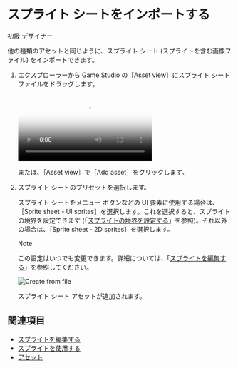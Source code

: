 # スプライト シートをインポートする

<span class="label label-doc-level">初級</span>
<span class="label label-doc-audience">デザイナー</span>

他の種類のアセットと同じように、スプライト シート (スプライトを含む画像ファイル) をインポートできます。

1. エクスプローラーから Game Studio の［Asset view］にスプライト シート ファイルをドラッグします。

    <p>
    <video autoplay loop class="responsive-video" poster="media/drag-and-drop-sprite-sheet.jpg">
    <source src="media/drag-and-drop-sprite-sheet.mp4" type="video/mp4">
    </video>
    </p>

    または、［Asset view］で［Add asset］をクリックします。

2. スプライト シートのプリセットを選択します。

    スプライト シートをメニュー ボタンなどの UI 要素に使用する場合は、［Sprite sheet - UI sprites］を選択します。これを選択すると、スプライトの境界を設定できます (「[スプライトの境界を設定する](set-sprite-borders.md)」を参照)。それ以外の場合は、［Sprite sheet - 2D sprites］を選択します。

    >[!NOTE]
    >この設定はいつでも変更できます。詳細については、「[スプライトを編集する](edit-sprites.md)」を参照してください。

    ![Create from file](media/create-and-add-assets-import-directly-from-file.png)

    スプライト シート アセットが追加されます。

## 関連項目

* [スプライトを編集する](edit-sprites.md)
* [スプライトを使用する](use-sprites.md)
* [アセット](../game-studio/assets.md)
